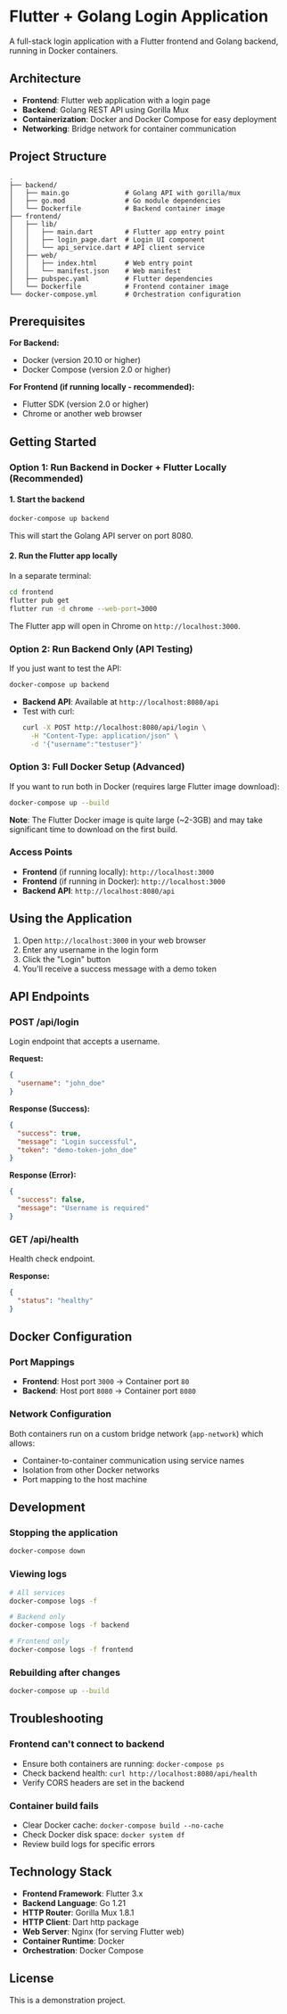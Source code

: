 # Flutter + Golang Login Application

A full-stack login application with a Flutter frontend and Golang backend, running in Docker containers.

## Architecture

- **Frontend**: Flutter web application with a login page
- **Backend**: Golang REST API using Gorilla Mux
- **Containerization**: Docker and Docker Compose for easy deployment
- **Networking**: Bridge network for container communication

## Project Structure

```
.
├── backend/
│   ├── main.go              # Golang API with gorilla/mux
│   ├── go.mod               # Go module dependencies
│   └── Dockerfile           # Backend container image
├── frontend/
│   ├── lib/
│   │   ├── main.dart        # Flutter app entry point
│   │   ├── login_page.dart  # Login UI component
│   │   └── api_service.dart # API client service
│   ├── web/
│   │   ├── index.html       # Web entry point
│   │   └── manifest.json    # Web manifest
│   ├── pubspec.yaml         # Flutter dependencies
│   └── Dockerfile           # Frontend container image
└── docker-compose.yml       # Orchestration configuration
```

## Prerequisites

**For Backend:**
- Docker (version 20.10 or higher)
- Docker Compose (version 2.0 or higher)

**For Frontend (if running locally - recommended):**
- Flutter SDK (version 2.0 or higher)
- Chrome or another web browser

## Getting Started

### Option 1: Run Backend in Docker + Flutter Locally (Recommended)

#### 1. Start the backend

```bash
docker-compose up backend
```

This will start the Golang API server on port 8080.

#### 2. Run the Flutter app locally

In a separate terminal:

```bash
cd frontend
flutter pub get
flutter run -d chrome --web-port=3000
```

The Flutter app will open in Chrome on `http://localhost:3000`.

### Option 2: Run Backend Only (API Testing)

If you just want to test the API:

```bash
docker-compose up backend
```

- **Backend API**: Available at `http://localhost:8080/api`
- Test with curl:
  ```bash
  curl -X POST http://localhost:8080/api/login \
    -H "Content-Type: application/json" \
    -d '{"username":"testuser"}'
  ```

### Option 3: Full Docker Setup (Advanced)

If you want to run both in Docker (requires large Flutter image download):

```bash
docker-compose up --build
```

**Note**: The Flutter Docker image is quite large (~2-3GB) and may take significant time to download on the first build.

### Access Points

- **Frontend** (if running locally): `http://localhost:3000`
- **Frontend** (if running in Docker): `http://localhost:3000`
- **Backend API**: `http://localhost:8080/api`

## Using the Application

1. Open `http://localhost:3000` in your web browser
2. Enter any username in the login form
3. Click the "Login" button
4. You'll receive a success message with a demo token

## API Endpoints

### POST /api/login

Login endpoint that accepts a username.

**Request:**
```json
{
  "username": "john_doe"
}
```

**Response (Success):**
```json
{
  "success": true,
  "message": "Login successful",
  "token": "demo-token-john_doe"
}
```

**Response (Error):**
```json
{
  "success": false,
  "message": "Username is required"
}
```

### GET /api/health

Health check endpoint.

**Response:**
```json
{
  "status": "healthy"
}
```

## Docker Configuration

### Port Mappings

- **Frontend**: Host port `3000` → Container port `80`
- **Backend**: Host port `8080` → Container port `8080`

### Network Configuration

Both containers run on a custom bridge network (`app-network`) which allows:
- Container-to-container communication using service names
- Isolation from other Docker networks
- Port mapping to the host machine

## Development

### Stopping the application

```bash
docker-compose down
```

### Viewing logs

```bash
# All services
docker-compose logs -f

# Backend only
docker-compose logs -f backend

# Frontend only
docker-compose logs -f frontend
```

### Rebuilding after changes

```bash
docker-compose up --build
```

## Troubleshooting

### Frontend can't connect to backend

- Ensure both containers are running: `docker-compose ps`
- Check backend health: `curl http://localhost:8080/api/health`
- Verify CORS headers are set in the backend

### Container build fails

- Clear Docker cache: `docker-compose build --no-cache`
- Check Docker disk space: `docker system df`
- Review build logs for specific errors

## Technology Stack

- **Frontend Framework**: Flutter 3.x
- **Backend Language**: Go 1.21
- **HTTP Router**: Gorilla Mux 1.8.1
- **HTTP Client**: Dart http package
- **Web Server**: Nginx (for serving Flutter web)
- **Container Runtime**: Docker
- **Orchestration**: Docker Compose

## License

This is a demonstration project.
